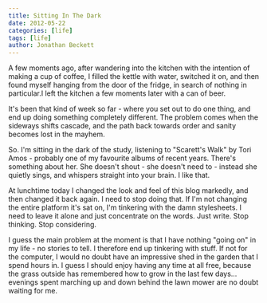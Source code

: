 ```yaml
---
title: Sitting In The Dark
date: 2012-05-22
categories: [life]
tags: [life]
author: Jonathan Beckett
---
```


A few moments ago, after wandering into the kitchen with the intention of making a cup of coffee, I filled the kettle with water, switched it on, and then found myself hanging from the door of the fridge, in search of nothing in particular.I left the kitchen a few moments later with a can of beer.

It's been that kind of week so far - where you set out to do one thing, and end up doing something completely different. The problem comes when the sideways shifts cascade, and the path back towards order and sanity becomes lost in the mayhem.

So. I'm sitting in the dark of the study, listening to "Scarett's Walk" by Tori Amos - probably one of my favourite albums of recent years. There's something about her. She doesn't shout - she doesn't need to - instead she quietly sings, and whispers straight into your brain. I like that.

At lunchtime today I changed the look and feel of this blog markedly, and then changed it back again. I need to stop doing that. If I'm not changing the entire platform it's sat on, I'm tinkering with the damn stylesheets. I need to leave it alone and just concentrate on the words. Just write. Stop thinking. Stop considering.

I guess the main problem at the moment is that I have nothing "going on" in my life - no stories to tell. I therefore end up tinkering with stuff. If not for the computer, I would no doubt have an impressive shed in the garden that I spend hours in. I guess I should enjoy having any time at all free, because the grass outside has remembered how to grow in the last few days... evenings spent marching up and down behind the lawn mower are no doubt waiting for me.